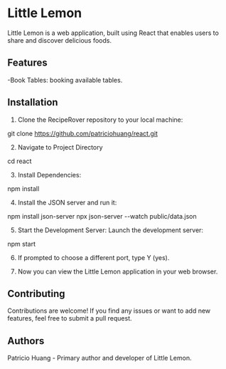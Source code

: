 # Little Lemon
Little Lemon is a web application, built using React that enables users to share and discover delicious foods.

## Features
-Book Tables: booking available tables.

## Installation

1. Clone the RecipeRover repository to your local machine:

git clone https://github.com/patriciohuang/react.git

2. Navigate to Project Directory

cd react

3. Install Dependencies:

npm install

4. Install the JSON server and run it:

npm install json-server
npx json-server --watch public/data.json

5. Start the Development Server: Launch the development server:

npm start

6. If prompted to choose a different port, type Y (yes).

7. Now you can view the Little Lemon application in your web browser.

## Contributing
Contributions are welcome! If you find any issues or want to add new features, feel free to submit a pull request.

## Authors
Patricio Huang - Primary author and developer of Little Lemon.

